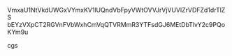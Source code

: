 VmxaU1NtVkdUWGxVYmxKV1lUQndVbFpyVWtOVVJrVjVUVlZrVDFZd1drTlZS
bEYzVXpCT2RGVnFVbWxhCmVqQTVRMmR3YTFsdGJ6MEtDbTlvY2c9PQoKYm9u

cgs